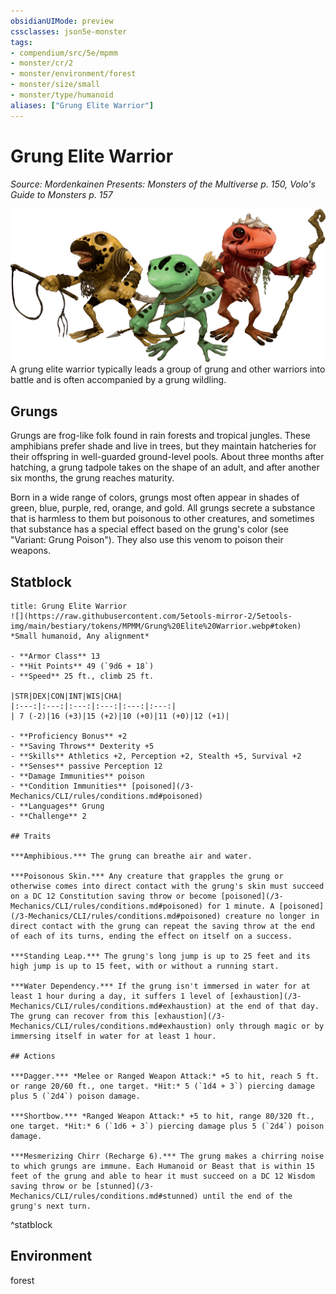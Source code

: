```yaml
---
obsidianUIMode: preview
cssclasses: json5e-monster
tags:
- compendium/src/5e/mpmm
- monster/cr/2
- monster/environment/forest
- monster/size/small
- monster/type/humanoid
aliases: ["Grung Elite Warrior"]
---
```

# Grung Elite Warrior
*Source: Mordenkainen Presents: Monsters of the Multiverse p. 150, Volo's Guide to Monsters p. 157*  

![](https://raw.githubusercontent.com/5etools-mirror-2/5etools-img/main/bestiary/MPMM/Grungs.webp#right)  
A grung elite warrior typically leads a group of grung and other warriors into battle and is often accompanied by a grung wildling.

## Grungs

Grungs are frog-like folk found in rain forests and tropical jungles. These amphibians prefer shade and live in trees, but they maintain hatcheries for their offspring in well-guarded ground-level pools. About three months after hatching, a grung tadpole takes on the shape of an adult, and after another six months, the grung reaches maturity.

Born in a wide range of colors, grungs most often appear in shades of green, blue, purple, red, orange, and gold. All grungs secrete a substance that is harmless to them but poisonous to other creatures, and sometimes that substance has a special effect based on the grung's color (see "Variant: Grung Poison"). They also use this venom to poison their weapons.


## Statblock

```ad-statblock
title: Grung Elite Warrior
![](https://raw.githubusercontent.com/5etools-mirror-2/5etools-img/main/bestiary/tokens/MPMM/Grung%20Elite%20Warrior.webp#token)
*Small humanoid, Any alignment*

- **Armor Class** 13 
- **Hit Points** 49 (`9d6 + 18`) 
- **Speed** 25 ft., climb 25 ft.

|STR|DEX|CON|INT|WIS|CHA|
|:---:|:---:|:---:|:---:|:---:|:---:|
| 7 (-2)|16 (+3)|15 (+2)|10 (+0)|11 (+0)|12 (+1)|

- **Proficiency Bonus** +2
- **Saving Throws** Dexterity +5
- **Skills** Athletics +2, Perception +2, Stealth +5, Survival +2
- **Senses** passive Perception 12
- **Damage Immunities** poison
- **Condition Immunities** [poisoned](/3-Mechanics/CLI/rules/conditions.md#poisoned)
- **Languages** Grung
- **Challenge** 2

## Traits

***Amphibious.*** The grung can breathe air and water.

***Poisonous Skin.*** Any creature that grapples the grung or otherwise comes into direct contact with the grung's skin must succeed on a DC 12 Constitution saving throw or become [poisoned](/3-Mechanics/CLI/rules/conditions.md#poisoned) for 1 minute. A [poisoned](/3-Mechanics/CLI/rules/conditions.md#poisoned) creature no longer in direct contact with the grung can repeat the saving throw at the end of each of its turns, ending the effect on itself on a success.

***Standing Leap.*** The grung's long jump is up to 25 feet and its high jump is up to 15 feet, with or without a running start.

***Water Dependency.*** If the grung isn't immersed in water for at least 1 hour during a day, it suffers 1 level of [exhaustion](/3-Mechanics/CLI/rules/conditions.md#exhaustion) at the end of that day. The grung can recover from this [exhaustion](/3-Mechanics/CLI/rules/conditions.md#exhaustion) only through magic or by immersing itself in water for at least 1 hour.

## Actions

***Dagger.*** *Melee or Ranged Weapon Attack:* +5 to hit, reach 5 ft. or range 20/60 ft., one target. *Hit:* 5 (`1d4 + 3`) piercing damage plus 5 (`2d4`) poison damage.

***Shortbow.*** *Ranged Weapon Attack:* +5 to hit, range 80/320 ft., one target. *Hit:* 6 (`1d6 + 3`) piercing damage plus 5 (`2d4`) poison damage.

***Mesmerizing Chirr (Recharge 6).*** The grung makes a chirring noise to which grungs are immune. Each Humanoid or Beast that is within 15 feet of the grung and able to hear it must succeed on a DC 12 Wisdom saving throw or be [stunned](/3-Mechanics/CLI/rules/conditions.md#stunned) until the end of the grung's next turn.
```
^statblock

## Environment

forest